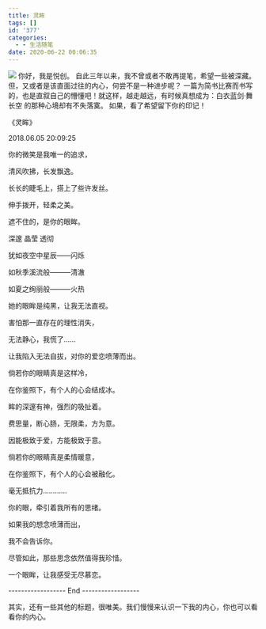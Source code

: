 ```yaml
---
title: 灵眸
tags: []
id: '377'
categories:
  - - 生活随笔
date: 2020-06-22 00:06:35
---
```


![](https://images-aiyc-1301641396.cos.ap-guangzhou.myqcloud.com/20200622001440.png) 你好，我是悦创。 自此三年以来，我不曾或者不敢再提笔，希望一些被深藏。但，又或者是该直面过往的内心，何尝不是一种进步呢？ 一篇为简书比赛而书写的，也是直叙自己的懵懂吧！就这样，越走越远，有时候真想成为：白衣蓝剑·舞长空 的那种心境却有不失落寞。 如果，看了希望留下你的印记！

《灵眸》

2018.06.05 20:09:25

你的微笑是我唯一的追求，

清风吹拂，长发飘逸。

长长的睫毛上，搭上了些许发丝。

伸手拨开，轻柔之美。

遮不住的，是你的眼眸。

深邃 晶莹 透彻

犹如夜空中星辰——闪烁

如秋季溪流般———清澈

如夏之绚丽般———火热

她的眼眸是纯黑，让我无法直视。

害怕那一直存在的理性消失，

无法静心，我慌了……

让我陷入无法自拔，对你的爱恋喷薄而出。

倘若你的眼睛真是这样冷，

在你鉴照下，有个人的心会结成冰。

眸的深邃有神，强烈的吸扯着。

费思量，断心肠，无限柔，方为意。

因能极致于爱，方能极致于意。

倘若你的眼睛真是柔情暖意，

在你鉴照下，有个人的心会被融化。

毫无抵抗力…………

你的眼，牵引着我所有的思绪。

如果我的想念喷薄而出，

我不会告诉你。

尽管如此，那些思念依然值得我珍惜。

一个眼眸，让我感受无尽慕恋。

\------------------ End ------------------

其实，还有一些其他的标题，很唯美。我们慢慢来认识一下我的内心，你也可以看看你的内心。